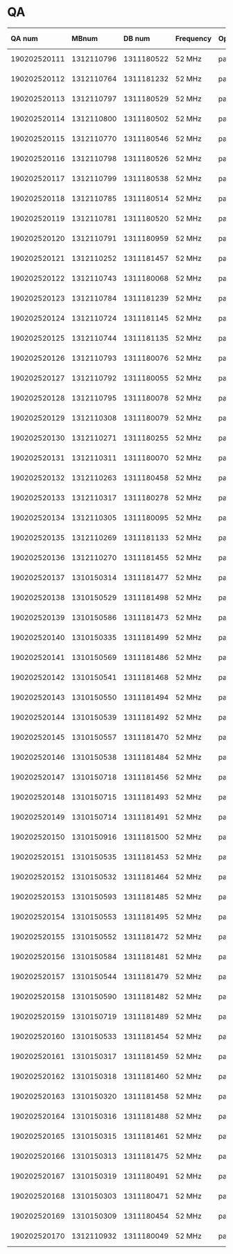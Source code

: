 # QA

| QA num         | MBnum       | DB num         | Frequency | OpenBTS | TX     | RX verify                                                                                                  | 
| :------------- | :---------- | :------------  | :-------- | :------ | :---   | :--------------------------------------------------------------------------------------------------------- |
| 190202520111   | 1312110796  | 1311180522     | 52 MHz    | pass    | pass   | pass  [fft_chart](https://rfagora.s3.us-east-1.amazonaws.com/buyer/ORBCOMM/sn_111-170/1312110796_rx.png)   |
| 190202520112   | 1312110764  | 1311181232     | 52 MHz    | pass    | pass   | pass  [fft_chart](https://rfagora.s3.us-east-1.amazonaws.com/buyer/ORBCOMM/sn_111-170/1312110764_rx.png)   |
| 190202520113   | 1312110797  | 1311180529     | 52 MHz    | pass    | pass   | pass  [fft_chart](https://rfagora.s3.us-east-1.amazonaws.com/buyer/ORBCOMM/sn_111-170/1312110797_rx.png)   |
| 190202520114   | 1312110800  | 1311180502     | 52 MHz    | pass    | pass   | pass  [fft_chart](https://rfagora.s3.us-east-1.amazonaws.com/buyer/ORBCOMM/sn_111-170/1312110800_rx.png)   |
| 190202520115   | 1312110770  | 1311180546     | 52 MHz    | pass    | pass   | pass  [fft_chart](https://rfagora.s3.us-east-1.amazonaws.com/buyer/ORBCOMM/sn_111-170/1312110770_rx.png)   |
| 190202520116   | 1312110798  | 1311180526     | 52 MHz    | pass    | pass   | pass  [fft_chart](https://rfagora.s3.us-east-1.amazonaws.com/buyer/ORBCOMM/sn_111-170/1312110798_rx.png)   |
| 190202520117   | 1312110799  | 1311180538     | 52 MHz    | pass    | pass   | pass  [fft_chart](https://rfagora.s3.us-east-1.amazonaws.com/buyer/ORBCOMM/sn_111-170/1312110799_rx.png)   |
| 190202520118   | 1312110785  | 1311180514     | 52 MHz    | pass    | pass   | pass  [fft_chart](https://rfagora.s3.us-east-1.amazonaws.com/buyer/ORBCOMM/sn_111-170/1312110785_rx.png)   |
| 190202520119   | 1312110781  | 1311180520     | 52 MHz    | pass    | pass   | pass  [fft_chart](https://rfagora.s3.us-east-1.amazonaws.com/buyer/ORBCOMM/sn_111-170/1312110781_rx.png)   |
| 190202520120   | 1312110791  | 1311180959     | 52 MHz    | pass    | pass   | pass  [fft_chart](https://rfagora.s3.us-east-1.amazonaws.com/buyer/ORBCOMM/sn_111-170/1312110791_rx.png)   |
| 190202520121   | 1312110252  | 1311181457     | 52 MHz    | pass    | pass   | pass  [fft_chart](https://rfagora.s3.us-east-1.amazonaws.com/buyer/ORBCOMM/sn_111-170/1312110252_rx.png)   |
| 190202520122   | 1312110743  | 1311180068     | 52 MHz    | pass    | pass   | pass  [fft_chart](https://rfagora.s3.us-east-1.amazonaws.com/buyer/ORBCOMM/sn_111-170/1312110743_rx.png)   |
| 190202520123   | 1312110784  | 1311181239     | 52 MHz    | pass    | pass   | pass  [fft_chart](https://rfagora.s3.us-east-1.amazonaws.com/buyer/ORBCOMM/sn_111-170/1312110784_rx.png)   |
| 190202520124   | 1312110724  | 1311181145     | 52 MHz    | pass    | pass   | pass  [fft_chart](https://rfagora.s3.us-east-1.amazonaws.com/buyer/ORBCOMM/sn_111-170/1312110724_rx.png)   |
| 190202520125   | 1312110744  | 1311181135     | 52 MHz    | pass    | pass   | pass  [fft_chart](https://rfagora.s3.us-east-1.amazonaws.com/buyer/ORBCOMM/sn_111-170/1312110744_rx.png)   |
| 190202520126   | 1312110793  | 1311180076     | 52 MHz    | pass    | pass   | pass  [fft_chart](https://rfagora.s3.us-east-1.amazonaws.com/buyer/ORBCOMM/sn_111-170/1312110793_rx.png)   |
| 190202520127   | 1312110792  | 1311180055     | 52 MHz    | pass    | pass   | pass  [fft_chart](https://rfagora.s3.us-east-1.amazonaws.com/buyer/ORBCOMM/sn_111-170/1312110792_rx.png)   |
| 190202520128   | 1312110795  | 1311180078     | 52 MHz    | pass    | pass   | pass  [fft_chart](https://rfagora.s3.us-east-1.amazonaws.com/buyer/ORBCOMM/sn_111-170/1312110795_rx.png)   |
| 190202520129   | 1312110308  | 1311180079     | 52 MHz    | pass    | pass   | pass  [fft_chart](https://rfagora.s3.us-east-1.amazonaws.com/buyer/ORBCOMM/sn_111-170/1312110308_rx.png)   |
| 190202520130   | 1312110271  | 1311180255     | 52 MHz    | pass    | pass   | pass  [fft_chart](https://rfagora.s3.us-east-1.amazonaws.com/buyer/ORBCOMM/sn_111-170/1312110271_rx.png)   |
| 190202520131   | 1312110311  | 1311180070     | 52 MHz    | pass    | pass   | pass  [fft_chart](https://rfagora.s3.us-east-1.amazonaws.com/buyer/ORBCOMM/sn_111-170/1312110311_rx.png)   |
| 190202520132   | 1312110263  | 1311180458     | 52 MHz    | pass    | pass   | pass  [fft_chart](https://rfagora.s3.us-east-1.amazonaws.com/buyer/ORBCOMM/sn_111-170/1312110263_rx.png)   |
| 190202520133   | 1312110317  | 1311180278     | 52 MHz    | pass    | pass   | pass  [fft_chart](https://rfagora.s3.us-east-1.amazonaws.com/buyer/ORBCOMM/sn_111-170/1312110317_rx.png)   |
| 190202520134   | 1312110305  | 1311180095     | 52 MHz    | pass    | pass   | pass  [fft_chart](https://rfagora.s3.us-east-1.amazonaws.com/buyer/ORBCOMM/sn_111-170/1312110305_rx.png)   |
| 190202520135   | 1312110269  | 1311181133     | 52 MHz    | pass    | pass   | pass  [fft_chart](https://rfagora.s3.us-east-1.amazonaws.com/buyer/ORBCOMM/sn_111-170/1312110269_rx.png)   |
| 190202520136   | 1312110270  | 1311181455     | 52 MHz    | pass    | pass   | pass  [fft_chart](https://rfagora.s3.us-east-1.amazonaws.com/buyer/ORBCOMM/sn_111-170/1312110270_rx.png)   |
| 190202520137   | 1310150314  | 1311181477     | 52 MHz    | pass    | pass   | pass  [fft_chart](https://rfagora.s3.us-east-1.amazonaws.com/buyer/ORBCOMM/sn_111-170/1310150314_rx.png)   |
| 190202520138   | 1310150529  | 1311181498     | 52 MHz    | pass    | pass   | pass  [fft_chart](https://rfagora.s3.us-east-1.amazonaws.com/buyer/ORBCOMM/sn_111-170/1310150529_rx.png)   |
| 190202520139   | 1310150586  | 1311181473     | 52 MHz    | pass    | pass   | pass  [fft_chart](https://rfagora.s3.us-east-1.amazonaws.com/buyer/ORBCOMM/sn_111-170/1310150586_rx.png)   |
| 190202520140   | 1310150335  | 1311181499     | 52 MHz    | pass    | pass   | pass  [fft_chart](https://rfagora.s3.us-east-1.amazonaws.com/buyer/ORBCOMM/sn_111-170/1310150335_rx.png)   |
| 190202520141   | 1310150569  | 1311181486     | 52 MHz    | pass    | pass   | pass  [fft_chart](https://rfagora.s3.us-east-1.amazonaws.com/buyer/ORBCOMM/sn_111-170/1310150569_rx.png)   |
| 190202520142   | 1310150541  | 1311181468     | 52 MHz    | pass    | pass   | pass  [fft_chart](https://rfagora.s3.us-east-1.amazonaws.com/buyer/ORBCOMM/sn_111-170/1310150541_rx.png)   |
| 190202520143   | 1310150550  | 1311181494     | 52 MHz    | pass    | pass   | pass  [fft_chart](https://rfagora.s3.us-east-1.amazonaws.com/buyer/ORBCOMM/sn_111-170/1310150550_rx.png)   |
| 190202520144   | 1310150539  | 1311181492     | 52 MHz    | pass    | pass   | pass  [fft_chart](https://rfagora.s3.us-east-1.amazonaws.com/buyer/ORBCOMM/sn_111-170/1310150539_rx.png)   |
| 190202520145   | 1310150557  | 1311181470     | 52 MHz    | pass    | pass   | pass  [fft_chart](https://rfagora.s3.us-east-1.amazonaws.com/buyer/ORBCOMM/sn_111-170/1310150557_rx.png)   |
| 190202520146   | 1310150538  | 1311181484     | 52 MHz    | pass    | pass   | pass  [fft_chart](https://rfagora.s3.us-east-1.amazonaws.com/buyer/ORBCOMM/sn_111-170/1310150538_rx.png)   |
| 190202520147   | 1310150718  | 1311181456     | 52 MHz    | pass    | pass   | pass  [fft_chart](https://rfagora.s3.us-east-1.amazonaws.com/buyer/ORBCOMM/sn_111-170/1310150718_rx.png)   |
| 190202520148   | 1310150715  | 1311181493     | 52 MHz    | pass    | pass   | pass  [fft_chart](https://rfagora.s3.us-east-1.amazonaws.com/buyer/ORBCOMM/sn_111-170/1310150715_rx.png)   |
| 190202520149   | 1310150714  | 1311181491     | 52 MHz    | pass    | pass   | pass  [fft_chart](https://rfagora.s3.us-east-1.amazonaws.com/buyer/ORBCOMM/sn_111-170/1310150714_rx.png)   |
| 190202520150   | 1310150916  | 1311181500     | 52 MHz    | pass    | pass   | pass  [fft_chart](https://rfagora.s3.us-east-1.amazonaws.com/buyer/ORBCOMM/sn_111-170/1310150916_rx.png)   |
| 190202520151   | 1310150535  | 1311181453     | 52 MHz    | pass    | pass   | pass  [fft_chart](https://rfagora.s3.us-east-1.amazonaws.com/buyer/ORBCOMM/sn_111-170/1310150535_rx.png)   |
| 190202520152   | 1310150532  | 1311181464     | 52 MHz    | pass    | pass   | pass  [fft_chart](https://rfagora.s3.us-east-1.amazonaws.com/buyer/ORBCOMM/sn_111-170/1310150532_rx.png)   |
| 190202520153   | 1310150593  | 1311181485     | 52 MHz    | pass    | pass   | pass  [fft_chart](https://rfagora.s3.us-east-1.amazonaws.com/buyer/ORBCOMM/sn_111-170/1310150593_rx.png)   |
| 190202520154   | 1310150553  | 1311181495     | 52 MHz    | pass    | pass   | pass  [fft_chart](https://rfagora.s3.us-east-1.amazonaws.com/buyer/ORBCOMM/sn_111-170/1310150553_rx.png)   |
| 190202520155   | 1310150552  | 1311181472     | 52 MHz    | pass    | pass   | pass  [fft_chart](https://rfagora.s3.us-east-1.amazonaws.com/buyer/ORBCOMM/sn_111-170/1310150552_rx.png)   |
| 190202520156   | 1310150584  | 1311181481     | 52 MHz    | pass    | pass   | pass  [fft_chart](https://rfagora.s3.us-east-1.amazonaws.com/buyer/ORBCOMM/sn_111-170/1310150584_rx.png)   |
| 190202520157   | 1310150544  | 1311181479     | 52 MHz    | pass    | pass   | pass  [fft_chart](https://rfagora.s3.us-east-1.amazonaws.com/buyer/ORBCOMM/sn_111-170/1310150544_rx.png)   |
| 190202520158   | 1310150590  | 1311181482     | 52 MHz    | pass    | pass   | pass  [fft_chart](https://rfagora.s3.us-east-1.amazonaws.com/buyer/ORBCOMM/sn_111-170/1310150590_rx.png)   |
| 190202520159   | 1310150719  | 1311181489     | 52 MHz    | pass    | pass   | pass  [fft_chart](https://rfagora.s3.us-east-1.amazonaws.com/buyer/ORBCOMM/sn_111-170/1310150719_rx.png)   |
| 190202520160   | 1310150533  | 1311181454     | 52 MHz    | pass    | pass   | pass  [fft_chart](https://rfagora.s3.us-east-1.amazonaws.com/buyer/ORBCOMM/sn_111-170/1310150533_rx.png)   |
| 190202520161   | 1310150317  | 1311181459     | 52 MHz    | pass    | pass   | pass  [fft_chart](https://rfagora.s3.us-east-1.amazonaws.com/buyer/ORBCOMM/sn_111-170/1310150317_rx.png)   |
| 190202520162   | 1310150318  | 1311181460     | 52 MHz    | pass    | pass   | pass  [fft_chart](https://rfagora.s3.us-east-1.amazonaws.com/buyer/ORBCOMM/sn_111-170/1310150318_rx.png)   |
| 190202520163   | 1310150320  | 1311181458     | 52 MHz    | pass    | pass   | pass  [fft_chart](https://rfagora.s3.us-east-1.amazonaws.com/buyer/ORBCOMM/sn_111-170/1310150320_rx.png)   |
| 190202520164   | 1310150316  | 1311181488     | 52 MHz    | pass    | pass   | pass  [fft_chart](https://rfagora.s3.us-east-1.amazonaws.com/buyer/ORBCOMM/sn_111-170/1310150316_rx.png)   |
| 190202520165   | 1310150315  | 1311181461     | 52 MHz    | pass    | pass   | pass  [fft_chart](https://rfagora.s3.us-east-1.amazonaws.com/buyer/ORBCOMM/sn_111-170/1310150315_rx.png)   |
| 190202520166   | 1310150313  | 1311181475     | 52 MHz    | pass    | pass   | pass  [fft_chart](https://rfagora.s3.us-east-1.amazonaws.com/buyer/ORBCOMM/sn_111-170/1310150313_rx.png)   |
| 190202520167   | 1310150319  | 1311180491     | 52 MHz    | pass    | pass   | pass  [fft_chart](https://rfagora.s3.us-east-1.amazonaws.com/buyer/ORBCOMM/sn_111-170/1310150319_rx.png)   |
| 190202520168   | 1310150303  | 1311180471     | 52 MHz    | pass    | pass   | pass  [fft_chart](https://rfagora.s3.us-east-1.amazonaws.com/buyer/ORBCOMM/sn_111-170/1310150303_rx.png)   |
| 190202520169   | 1310150309  | 1311180454     | 52 MHz    | pass    | pass   | pass  [fft_chart](https://rfagora.s3.us-east-1.amazonaws.com/buyer/ORBCOMM/sn_111-170/1310150309_rx.png)   |
| 190202520170   | 1312110932  | 1311180049     | 52 MHz    | pass    | pass   | pass  [fft_chart](https://rfagora.s3.us-east-1.amazonaws.com/buyer/ORBCOMM/sn_111-170/1312110932_rx.png)   |

